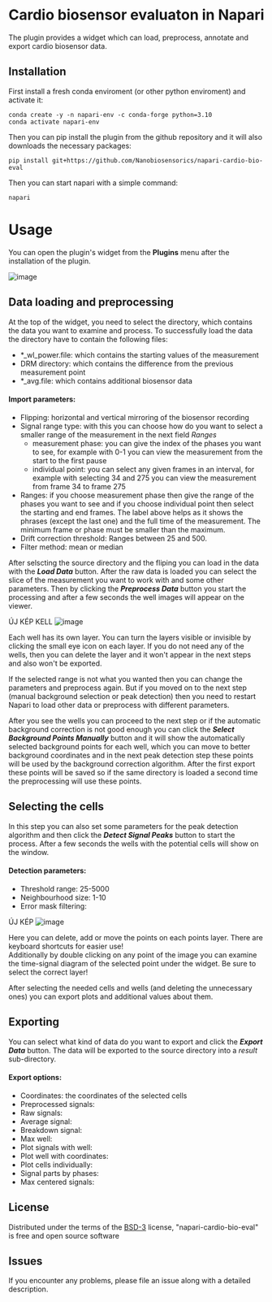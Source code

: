 # Cardio biosensor evaluaton in Napari
<!--
[![License BSD-3](https://img.shields.io/pypi/l/napari-cardio-bio-eval.svg?color=green)](https://github.com/Nanobiosensorics/napari-cardio-bio-eval/raw/main/LICENSE)
[![PyPI](https://img.shields.io/pypi/v/napari-cardio-bio-eval.svg?color=green)](https://pypi.org/project/napari-cardio-bio-eval)
[![Python Version](https://img.shields.io/pypi/pyversions/napari-cardio-bio-eval.svg?color=green)](https://python.org)
[![tests](https://github.com/Nanobiosensorics/napari-cardio-bio-eval/workflows/tests/badge.svg)](https://github.com//Nanobiosensorics/napari-cardio-bio-eval/actions)
[![codecov](https://codecov.io/gh/Nanobiosensorics/napari-cardio-bio-eval/branch/main/graph/badge.svg)](https://codecov.io/gh/Nanobiosensorics/napari-cardio-bio-eval)
[![napari hub](https://img.shields.io/endpoint?url=https://api.napari-hub.org/shields/napari-cardio-bio-eval)](https://napari-hub.org/plugins/napari-cardio-bio-eval)

This [napari] plugin was generated with [Cookiecutter] using [@napari]'s [cookiecutter-napari-plugin] template.

------------------------------------>

The plugin provides a widget which can load, preprocess, annotate and export cardio biosensor data.  

<!--
Don't miss the full getting started guide to set up your new package:
https://github.com/napari/cookiecutter-napari-plugin#getting-started

and review the napari docs for plugin developers:
https://napari.org/stable/plugins/index.html
-->

## Installation
<!--
You can install `napari-cardio-bio-eval` via [pip]:

    pip install napari-cardio-bio-eval

Or use the Napari plugin manager and search for `napari-cardio-bio-eval`.
-->

First install a fresh conda enviroment (or other python enviroment) and activate it:

    conda create -y -n napari-env -c conda-forge python=3.10
    conda activate napari-env

Then you can pip install the plugin from the github repository and it will also downloads the necessary packages:

    pip install git+https://github.com/Nanobiosensorics/napari-cardio-bio-eval

Then you can start napari with a simple command:

    napari

# Usage

You can open the plugin's widget from the **Plugins** menu after the installation of the plugin.

![image](https://github.com/Nanobiosensorics/napari-cardio-bio-eval/assets/78443646/5d209fb5-c921-45d6-bb63-c5e3ff1fb1f8)

## Data loading and preprocessing

At the top of the widget, you need to select the directory, which contains the data you want to examine and process. To successfully load the data the directory have to contain the following files:
- *_wl_power.file: which contains the starting values of the measurement
- DRM directory: which contains the difference from the previous measurement point 
- *_avg.file: which contains additional biosensor data

#### Import parameters:  
- Flipping: horizontal and vertical mirroring of the biosensor recording
- Signal range type: with this you can choose how do you want to select a smaller range of the measurement in the next field *Ranges*
    - measurement phase: you can give the index of the phases you want to see, for example with 0-1 you can view the measurement from the start to the first pause
    - individual point: you can select any given frames in an interval, for example with selecting 34 and 275 you can view the measurement from frame 34 to frame 275
- Ranges: if you choose measurement phase then give the range of the phases you want to see and if you choose individual point then select the starting and end frames. The label above helps as it shows the phrases (except the last one) and the full time of the measurement. The minimum frame or phase must be smaller than the maximum.
- Drift correction threshold: Ranges between 25 and 500.
- Filter method: mean or median

After selscting the source directory and the fliping you can load in the data with the ***Load Data*** button. After the raw data is loaded you can select the slice of the measurement you want to work with and some other parameters. Then by clicking the ***Preprocess Data*** button you start the processing and after a few seconds the well images will appear on the viewer.  

ÚJ KÉP KELL
![image](https://github.com/Nanobiosensorics/napari-cardio-bio-eval/assets/78443646/ab308f8c-cd3d-4e2c-a671-f001983a1326)

Each well has its own layer. You can turn the layers visible or invisible by clicking the small eye icon on each layer. If you do not need any of the wells, then you can delete the layer and it won't appear in the next steps and also won't be exported.

If the selected range is not what you wanted then you can change the parameters and preprocess again. But if you moved on to the next step (manual background selection or peak detection) then you need to restart Napari to load other data or preprocess with different parameters.

After you see the wells you can proceed to the next step or if the automatic background correction is not good enough you can click the ***Select Background Points Manually*** button and it will show the automatically selected background points for each well, which you can move to better background coordinates and in the next peak detection step these points will be used by the background correction algorithm. After the first export these points will be saved so if the same directory is loaded a second time the preprocessing will use these points.

## Selecting the cells

In this step you can also set some parameters for the peak detection algorithm and then click the ***Detect Signal Peaks*** button to start the process. After a few seconds the wells with the potential cells will show on the window.

#### Detection parameters:  
- Threshold range: 25-5000
- Neighbourhood size: 1-10
- Error mask filtering:

ÚJ KÉP
![image](https://github.com/Nanobiosensorics/napari-cardio-bio-eval/assets/78443646/500216ca-2d45-470d-9f10-aed608a05b28)

Here you can delete, add or move the points on each points layer. There are keyboard shortcuts for easier use!  
Additionally by double clicking on any point of the image you can examine the time-signal diagram of the selected point under the widget. Be sure to select the correct layer!

After selecting the needed cells and wells (and deleting the unnecessary ones) you can export plots and additional values about them.

## Exporting

You can select what kind of data do you want to export and click the ***Export Data*** button. The data will be exported to the source directory into a *result* sub-directory.

#### Export options:
- Coordinates: the coordinates of the selected cells
- Preprocessed signals: 
- Raw signals:
- Average signal: 
- Breakdown signal: 
- Max well: 
- Plot signals with well:  
- Plot well with coordinates: 
- Plot cells individually: 
- Signal parts by phases: 
- Max centered signals: 

## License

Distributed under the terms of the [BSD-3] license,
"napari-cardio-bio-eval" is free and open source software

## Issues

If you encounter any problems, please file an issue along with a detailed description.

[napari]: https://github.com/napari/napari
[Cookiecutter]: https://github.com/audreyr/cookiecutter
[@napari]: https://github.com/napari
[MIT]: http://opensource.org/licenses/MIT
[BSD-3]: http://opensource.org/licenses/BSD-3-Clause
[GNU GPL v3.0]: http://www.gnu.org/licenses/gpl-3.0.txt
[GNU LGPL v3.0]: http://www.gnu.org/licenses/lgpl-3.0.txt
[Apache Software License 2.0]: http://www.apache.org/licenses/LICENSE-2.0
[Mozilla Public License 2.0]: https://www.mozilla.org/media/MPL/2.0/index.txt
[cookiecutter-napari-plugin]: https://github.com/napari/cookiecutter-napari-plugin

[napari]: https://github.com/napari/napari
[tox]: https://tox.readthedocs.io/en/latest/
[pip]: https://pypi.org/project/pip/
[PyPI]: https://pypi.org/
